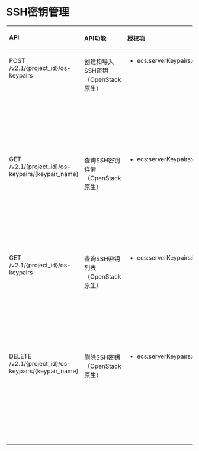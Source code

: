 # SSH密钥管理<a name="ZH-CN_TOPIC_0103071515"></a>

<a name="table796561272518"></a>
<table><thead align="left"><tr id="row10966111213255"><th class="cellrowborder" valign="top" width="35%" id="mcps1.1.5.1.1"><p id="p7966131215253"><a name="p7966131215253"></a><a name="p7966131215253"></a>API</p>
</th>
<th class="cellrowborder" valign="top" width="26%" id="mcps1.1.5.1.2"><p id="p10605125713535"><a name="p10605125713535"></a><a name="p10605125713535"></a>API功能</p>
</th>
<th class="cellrowborder" valign="top" width="19%" id="mcps1.1.5.1.3"><p id="p18966181212258"><a name="p18966181212258"></a><a name="p18966181212258"></a>授权项</p>
</th>
<th class="cellrowborder" valign="top" width="20%" id="mcps1.1.5.1.4"><p id="p315184384315"><a name="p315184384315"></a><a name="p315184384315"></a>授权作用域</p>
</th>
</tr>
</thead>
<tbody><tr id="row796681232520"><td class="cellrowborder" valign="top" width="35%" headers="mcps1.1.5.1.1 "><p id="p1299333610258"><a name="p1299333610258"></a><a name="p1299333610258"></a>POST /v2.1/{project_id}/os-keypairs</p>
</td>
<td class="cellrowborder" valign="top" width="26%" headers="mcps1.1.5.1.2 "><p id="p1438222944415"><a name="p1438222944415"></a><a name="p1438222944415"></a>创建和导入SSH密钥（OpenStack原生）</p>
</td>
<td class="cellrowborder" valign="top" width="19%" headers="mcps1.1.5.1.3 "><a name="ul39939369259"></a><a name="ul39939369259"></a><ul id="ul39939369259"><li>ecs:serverKeypairs:create</li></ul>
</td>
<td class="cellrowborder" valign="top" width="20%" headers="mcps1.1.5.1.4 "><a name="ul6379555674"></a><a name="ul6379555674"></a><ul id="ul6379555674"><li>支持：</li></ul>
<p id="p1737915512717"><a name="p1737915512717"></a><a name="p1737915512717"></a>项目(Project)</p>
<p id="p537965518712"><a name="p537965518712"></a><a name="p537965518712"></a></p>
<a name="ul037935519716"></a><a name="ul037935519716"></a><ul id="ul037935519716"><li>不支持：</li></ul>
<p id="p837916555715"><a name="p837916555715"></a><a name="p837916555715"></a>企业项目(Enterprise Project)</p>
</td>
</tr>
<tr id="row179662012132520"><td class="cellrowborder" valign="top" width="35%" headers="mcps1.1.5.1.1 "><p id="p5994183614256"><a name="p5994183614256"></a><a name="p5994183614256"></a>GET /v2.1/{project_id}/os-keypairs/{keypair_name}</p>
</td>
<td class="cellrowborder" valign="top" width="26%" headers="mcps1.1.5.1.2 "><p id="p11382329114412"><a name="p11382329114412"></a><a name="p11382329114412"></a>查询SSH密钥详情（OpenStack原生）</p>
</td>
<td class="cellrowborder" valign="top" width="19%" headers="mcps1.1.5.1.3 "><a name="ul19942362254"></a><a name="ul19942362254"></a><ul id="ul19942362254"><li>ecs:serverKeypairs:get</li></ul>
</td>
<td class="cellrowborder" valign="top" width="20%" headers="mcps1.1.5.1.4 "><a name="ul54618113915"></a><a name="ul54618113915"></a><ul id="ul54618113915"><li>支持：</li></ul>
<p id="p34616115914"><a name="p34616115914"></a><a name="p34616115914"></a>项目(Project)</p>
<p id="p74771717916"><a name="p74771717916"></a><a name="p74771717916"></a></p>
<a name="ul14771811798"></a><a name="ul14771811798"></a><ul id="ul14771811798"><li>不支持：</li></ul>
<p id="p84778110917"><a name="p84778110917"></a><a name="p84778110917"></a>企业项目(Enterprise Project)</p>
</td>
</tr>
<tr id="row2096611215254"><td class="cellrowborder" valign="top" width="35%" headers="mcps1.1.5.1.1 "><p id="p119941036182515"><a name="p119941036182515"></a><a name="p119941036182515"></a>GET /v2.1/{project_id}/os-keypairs</p>
</td>
<td class="cellrowborder" valign="top" width="26%" headers="mcps1.1.5.1.2 "><p id="p123821029194415"><a name="p123821029194415"></a><a name="p123821029194415"></a>查询SSH密钥列表（OpenStack原生）</p>
</td>
<td class="cellrowborder" valign="top" width="19%" headers="mcps1.1.5.1.3 "><a name="ul11994203652513"></a><a name="ul11994203652513"></a><ul id="ul11994203652513"><li>ecs:serverKeypairs:list</li></ul>
</td>
<td class="cellrowborder" valign="top" width="20%" headers="mcps1.1.5.1.4 "><a name="ul636812310910"></a><a name="ul636812310910"></a><ul id="ul636812310910"><li>支持：</li></ul>
<p id="p4368935917"><a name="p4368935917"></a><a name="p4368935917"></a>项目(Project)</p>
<p id="p73680311915"><a name="p73680311915"></a><a name="p73680311915"></a></p>
<a name="ul113681632099"></a><a name="ul113681632099"></a><ul id="ul113681632099"><li>不支持：</li></ul>
<p id="p836853297"><a name="p836853297"></a><a name="p836853297"></a>企业项目(Enterprise Project)</p>
</td>
</tr>
<tr id="row1896617127258"><td class="cellrowborder" valign="top" width="35%" headers="mcps1.1.5.1.1 "><p id="p399463622514"><a name="p399463622514"></a><a name="p399463622514"></a>DELETE /v2.1/{project_id}/os-keypairs/{keypair_name}</p>
</td>
<td class="cellrowborder" valign="top" width="26%" headers="mcps1.1.5.1.2 "><p id="p138332964410"><a name="p138332964410"></a><a name="p138332964410"></a>删除SSH密钥（OpenStack原生）</p>
</td>
<td class="cellrowborder" valign="top" width="19%" headers="mcps1.1.5.1.3 "><a name="ul199473652519"></a><a name="ul199473652519"></a><ul id="ul199473652519"><li>ecs:serverKeypairs:delete</li></ul>
</td>
<td class="cellrowborder" valign="top" width="20%" headers="mcps1.1.5.1.4 "><a name="ul355251692"></a><a name="ul355251692"></a><ul id="ul355251692"><li>支持：</li></ul>
<p id="p1255459915"><a name="p1255459915"></a><a name="p1255459915"></a>项目(Project)</p>
<p id="p10552051794"><a name="p10552051794"></a><a name="p10552051794"></a></p>
<a name="ul65575895"></a><a name="ul65575895"></a><ul id="ul65575895"><li>不支持：</li></ul>
<p id="p1171551096"><a name="p1171551096"></a><a name="p1171551096"></a>企业项目(Enterprise Project)</p>
</td>
</tr>
</tbody>
</table>


